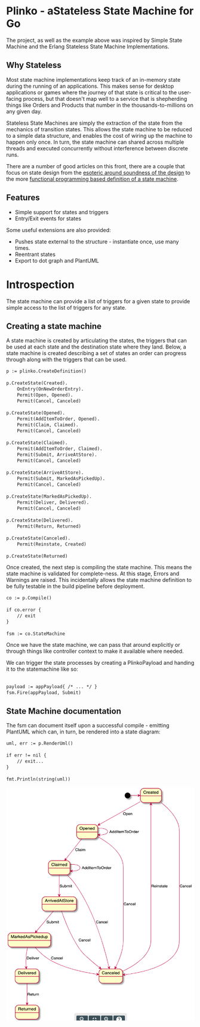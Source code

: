 # Plinko - aStateless State Machine for Go

The project, as well as the example above was inspired by Simple State Machine and the Erlang Stateless State Machine Implementations.

## Why Stateless
Most state machine implementations keep track of an in-memory state during the running of an applications. This makes sense for desktop applications or games where the journey of that state is critical to the user-facing process, but that doesn't map well to a service that is shepherding things like Orders and Products that number in the thousands-to-millions on any given day.

Stateless State Machines are simply the extraction of the state from the mechanics of transition states.  This allows the state machine to be reduced to a simple data structure, and enables the cost of wiring up the machine to happen only once.  In turn,  the state machine can shared across multiple threads and executed concurrently without interference between discrete runs.

There are a number of good articles on this front, there are a couple that focus on state design from the [esoteric around soundness of the design](https://en.wikibooks.org/wiki/Haskell/Understanding_monads/State) to the more [functional programming based definition of a state machine](https://hexdocs.pm/as_fsm/readme.html).

## Features

* Simple support for states and triggers
* Entry/Exit events for states

Some useful extensions are also provided:

* Pushes state external to the structure - instantiate once, use many times.
* Reentrant states
* Export to dot graph and PlantUML

# Introspection
The state machine can provide a list of triggers for a given state to provide simple access to the list of triggers for any state.

## Creating a state machine
A state machine is created by articulating the states,  the triggers that can be used at each state and the destination state where they land.  Below, a state machine is created describing a set of states an order can progress through along with the triggers that can be used.

```golang
p := plinko.CreateDefinition()

p.CreateState(Created).
	OnEntry(OnNewOrderEntry).
	Permit(Open, Opened).
	Permit(Cancel, Canceled)

p.CreateState(Opened).
	Permit(AddItemToOrder, Opened).
	Permit(Claim, Claimed).
	Permit(Cancel, Canceled)

p.CreateState(Claimed).
	Permit(AddItemToOrder, Claimed).
	Permit(Submit, ArriveAtStore).
	Permit(Cancel, Canceled)

p.CreateState(ArriveAtStore).
	Permit(Submit, MarkedAsPickedUp).
	Permit(Cancel, Canceled)

p.CreateState(MarkedAsPickedUp).
	Permit(Deliver, Delivered).
	Permit(Cancel, Canceled)

p.CreateState(Delivered).
	Permit(Return, Returned)

p.CreateState(Canceled).
	Permit(Reinstate, Created)
	
p.CreateState(Returned)
```

Once created, the next step is compiling the state machine.  This means the state machine is validated for complete-ness.  At this stage, Errors and Warnings are raised.  This incidentally allows the state machine definition to be fully testable in the build pipeline before deployment.

```golang
co := p.Compile()

if co.error {
    // exit
}

fsm := co.StateMachine
```

Once we have the state machine, we can pass that around explicitly or through things like controller context to make it available where needed.

We can trigger the state processes by creating a PlinkoPayload and handing it to the statemachine like so:

```golang

payload := appPayload{ /* ... */ }
fsm.Fire(appPayload, Submit)
```

## State Machine documentation
The fsm can document itself upon a successful compile - emitting PlantUML which can, in turn, be rendered into a state diagram:

```golang
uml, err := p.RenderUml()

if err != nil {
    // exit...
}

fmt.Println(string(uml))
```

![PlantUML Rendered State Diagram](./docs/sample_state_diagram.png)

